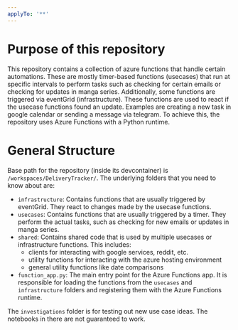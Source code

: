 ```yaml
---
applyTo: '**'
---
```

# Purpose of this repository
This repository contains a collection of azure functions that handle certain automations.
These are mostly timer-based functions (usecases) that run at specific intervals to perform tasks such as checking for certain emails or checking for updates in manga series.
Additionally, some functions are triggered via eventGrid (infrastructure). These functions are used to react if the usecase functions found an update. Examples are creating a new task in google calendar or sending a message via telegram.
To achieve this, the repository uses Azure Functions with a Python runtime.

# General Structure
Base path for the repository (inside its devcontainer) is `/workspaces/DeliveryTracker/`. The underlying folders that you need to know about are:
- `infrastructure`: Contains functions that are usually triggered by eventGrid. They react to changes made by the usecase functions.
- `usecases`: Contains functions that are usually triggered by a timer. They perform the actual tasks, such as checking for new emails or updates in manga series.
- `shared`: Contains shared code that is used by multiple usecases or infrastructure functions. This includes:
    - clients for interacting with google services, reddit, etc.
    - utility functions for interacting with the azure hosting environment
    - general utility functions like date comparisons
- `function_app.py`: The main entry point for the Azure Functions app. It is responsible for loading the functions from the `usecases` and `infrastructure` folders and registering them with the Azure Functions runtime.

The `investigations` folder is for testing out new use case ideas. The notebooks in there are not guaranteed to work.